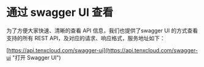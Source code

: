 # 通过 swagger UI 查看
为了方便大家快速、清晰的查看 API 信息，我们也提供了swagger UI 的方式查看支持的所有 REST API，及对应的请求、响应格式，服务地址如下：

  [https://api.tenxcloud.com/swagger-ui](https://api.tenxcloud.com/swagger-ui "打开  Swagger UI")



